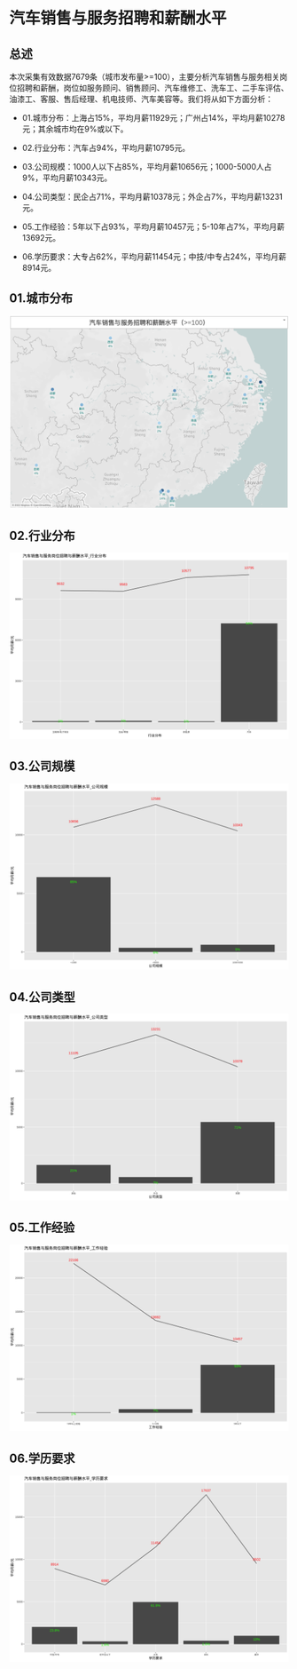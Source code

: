 # 汽车销售与服务招聘和薪酬水平

## 总述

本次采集有效数据7679条（城市发布量\>=100），主要分析汽车销售与服务相关岗位招聘和薪酬，岗位如服务顾问、销售顾问、汽车维修工、洗车工、二手车评估、油漆工、客服、售后经理、机电技师、汽车美容等。我们将从如下方面分析：

-   01.城市分布：上海占15%，平均月薪11929元；广州占14%，平均月薪10278元；其余城市均在9%或以下。

-   02.行业分布：汽车占94%，平均月薪10795元。

-   03.公司规模：1000人以下占85%，平均月薪10656元；1000-5000人占9%，平均月薪10343元。

-   04.公司类型：民企占71%，平均月薪10378元；外企占7%，平均月薪13231元。

-   05.工作经验：5年以下占93%，平均月薪10457元；5-10年占7%，平均月薪13692元。

-   06.学历要求：大专占62%，平均月薪11454元；中技/中专占24%，平均月薪8914元。

## 01.城市分布

![roadmap](Rplot01_roadmap.png)

## 02.行业分布

![industries](Rplot02_industries.png)

## 03.公司规模

![com_size](Rplot03_com_size.png)

## 04.公司类型

![com_type](Rplot04_com_type.png)

## 05.工作经验

![experience](Rplot05_experience.png)

## 06.学历要求

![education](Rplot06_education.png)
